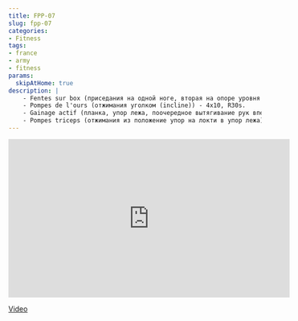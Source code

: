 ```yaml
---
title: FPP-07
slug: fpp-07
categories:
- Fitness
tags:
- france
- army
- fitness
params:
  skipAtHome: true
description: |
    - Fentes sur box (приседания на одной ноге, вторая на опоре уровня колена) 4x15, R30s.
    - Pompes de l'ours (отжимания уголком (incline)) - 4x10, R30s.
    - Gainage actif (планка, упор лежа, поочередное вытягивание рук вперед) - 4x45s, R30s.
    - Pompes triceps (отжимания из положение упор на локти в упор лежа) - 4x10, R30s
---
```

<iframe width="560" height="315" src="https://www.youtube.com/embed/cSBa3o8cckM?si=4VtqqnNj-JS2_FV2" title="YouTube video player" frameborder="0" allow="accelerometer; autoplay; clipboard-write; encrypted-media; gyroscope; picture-in-picture; web-share" allowfullscreen></iframe>

[Video](https://youtu.be/cSBa3o8cckM?si=4VtqqnNj-JS2_FV2)
